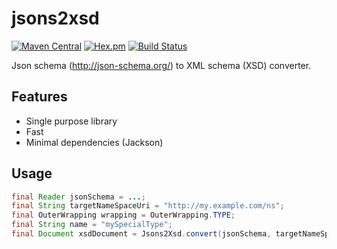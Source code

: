 jsons2xsd
=========
[![Maven Central](https://img.shields.io/maven-central/v/com.ethlo.schematools/jsons2xsd.svg)]()
[![Hex.pm](https://img.shields.io/hexpm/l/plug.svg)]()
[![Build Status](https://travis-ci.org/ethlo/jsons2xsd.svg?branch=master)](https://travis-ci.org/ethlo/jsons2xsd)

Json schema (http://json-schema.org/) to XML schema (XSD) converter.

## Features
* Single purpose library
* Fast
* Minimal dependencies (Jackson)

## Usage

```java
final Reader jsonSchema = ...;
final String targetNameSpaceUri = "http://my.example.com/ns";
final OuterWrapping wrapping = OuterWrapping.TYPE;
final String name = "mySpecialType";
final Document xsdDocument = Jsons2Xsd.convert(jsonSchema, targetNameSpaceUri, wrapping, name);
```
